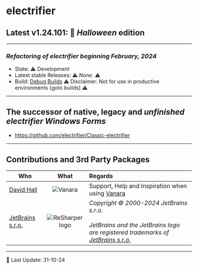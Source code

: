 # electrifier
## Latest v1.24.101: 🦇 _Halloween_  edition

---

### _Refactoring of electrifier beginning February, 2024_

- State: ⚠ Development
- Latest stable Releases: ⚠️ _None._ ⚠️
- Build: [Debug Builds](https://github.com/electrifier/electrifier-v1.24) ⚠️ Disclaimer: Not for use in productive environments {goto builds} ⚠️

---

## The successor of native, legacy and _unfinished_ *electrifier* _Windows Forms_
- https://github.com/electrifier/Classic-electrifier

---

## Contributions and 3rd Party Packages
| Who | What | Regards |
|--------------|:-----------:|:--------|
| [David Hall](https://github.com/dahall) | ![Vanara](https://raw.githubusercontent.com/dahall/Vanara/master/docs/icons/Vanara64x64.png) | Support, Help and Inspiration when using [Vanara](https://github.com/dahall/Vanara) |
| [JetBrains s.r.o.](https://www.jetbrains.com/) |  ![ReSharper logo](https://resources.jetbrains.com/storage/products/company/brand/logos/ReSharper.png) |  _Copyright © 2000-2024 JetBrains s.r.o. <br><br> JetBrains and the JetBrains logo are registered trademarks of [JetBrains s.r.o.](https://www.jetbrains.com/)_ |

---

📆 Last Update: 31-10-24

